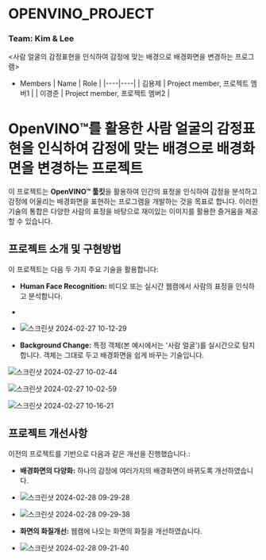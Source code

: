 # OPENVINO_PROJECT

### Team: Kim & Lee

<사람 얼굴의 감정표현을 인식하여 감정에 맞는 배경으로 배경화면을 변경하는 프로그램>

* Members
  | Name | Role |
  |----|----|
  | 김용제 | Project member, 프로젝트 멤버1 |
  | 이경준 | Project member, 프로젝트 멤버2 |

# OpenVINO™를 활용한 사람 얼굴의 감정표현을 인식하여 감정에 맞는 배경으로 배경화면을 변경하는 프로젝트

이 프로젝트는 **OpenVINO™ 툴킷**을 활용하여 인간의 표정을 인식하여 감정을 분석하고 감정에 어울리는 배경화면을 표현하는 프로그램을 개발하는 것을 목표로 합니다. 이러한 기술의 통합은 다양한 사람의 표정을 바탕으로 재미있는 이미지를 활용한 즐거움을 제공할 수 있습니다.

## 프로젝트 소개 및 구현방법

이 프로젝트는 다음 두 가지 주요 기술을 활용합니다:

- **Human Face Recognition:** 비디오 또는 실시간 웹캠에서 사람의 표정을 인식하고 분석합니다.
-
- ![스크린샷 2024-02-27 10-12-29](https://github.com/rudwns04/OPENVINO_PROJECT/assets/154478954/4713bd27-4dc5-438b-8abb-9ab1e76cc690)


- **Background Change:** 특정 객체(본 예시에서는 '사람 얼굴')를 실시간으로 탐지합니다. 객체는 그대로 두고 배경화면을 쉽게 바꾸는 기술입니다.

![스크린샷 2024-02-27 10-02-44](https://github.com/rudwns04/OPENVINO_PROJECT/assets/154478954/19dd44d8-135d-4101-a1e4-29f945624dc3)

![스크린샷 2024-02-27 10-02-59](https://github.com/rudwns04/OPENVINO_PROJECT/assets/154478954/cbbafb74-7c8c-4522-ac5c-4c3705258766)

![스크린샷 2024-02-27 10-16-21](https://github.com/rudwns04/OPENVINO_PROJECT/assets/154478954/6277626d-9602-4572-874b-8ffa8ee08b39)

## 프로젝트 개선사항

이전의 프로젝트를 기반으로 다음과 같은 개선을 진행했습니다.:

- **배경화면의 다양화:** 하나의 감정에 여러가지의 배경화면이 바뀌도록 개선하였습니다.

- ![스크린샷 2024-02-28 09-29-28](https://github.com/rudwns04/OPENVINO_PROJECT/assets/154478954/563fe5d6-7774-4f64-a460-f7e75c87c5e5)

- ![스크린샷 2024-02-28 09-29-38](https://github.com/rudwns04/OPENVINO_PROJECT/assets/154478954/a4bec540-6e9c-4397-bf4a-115a363ecfac)



- **화면의 화질개선:** 웹캠에 나오는 화면의 화질을 개선하였습니다.

- ![스크린샷 2024-02-28 09-21-40](https://github.com/rudwns04/OPENVINO_PROJECT/assets/154478954/a86cbb67-4d44-402b-b36d-46842bab838e)
